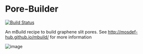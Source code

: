 # Pore-Builder 
[![Build Status](https://dev.azure.com/rayamatsumoto/porebuilder/_apis/build/status/rmatsum836.Pore-Builder?branchName=refs%2Fpull%2F30%2Fmerge)](https://dev.azure.com/rayamatsumoto/porebuilder/_build/latest?definitionId=5&branchName=refs%2Fpull%2F30%2Fmerge) <br>

An mBuild recipe to build graphene slit pores.  See
http://mosdef-hub.github.io/mbuild/ for more information

![image](https://user-images.githubusercontent.com/25011342/68546370-838f9880-03a3-11ea-8db6-232c0d7a6dff.png)

